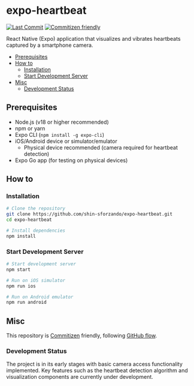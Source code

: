 # expo-heartbeat

<!-- Badges -->

[![Last Commit](https://img.shields.io/github/last-commit/shin-sforzando/expo-heartbeat)](https://github.com/shin-sforzando/expo-heartbeat/graphs/commit-activity)
[![Commitizen friendly](https://img.shields.io/badge/commitizen-friendly-brightgreen.svg)](http://commitizen.github.io/cz-cli/)

<!-- Synopsis -->

React Native (Expo) application that visualizes and vibrates heartbeats captured by a smartphone camera.

<!-- TOC -->

- [Prerequisites](#prerequisites)
- [How to](#how-to)
  - [Installation](#installation)
  - [Start Development Server](#start-development-server)
- [Misc](#misc)
  - [Development Status](#development-status)

## Prerequisites

- Node.js (v18 or higher recommended)
- npm or yarn
- Expo CLI (`npm install -g expo-cli`)
- iOS/Android device or simulator/emulator
  - Physical device recommended (camera required for heartbeat detection)
- Expo Go app (for testing on physical devices)

## How to

### Installation

```bash
# Clone the repository
git clone https://github.com/shin-sforzando/expo-heartbeat.git
cd expo-heartbeat

# Install dependencies
npm install
```

### Start Development Server

```bash
# Start development server
npm start

# Run on iOS simulator
npm run ios

# Run on Android emulator
npm run android
```

## Misc

This repository is [Commitizen](https://commitizen.github.io/cz-cli/) friendly, following [GitHub flow](https://docs.github.com/en/get-started/quickstart/github-flow).

### Development Status

The project is in its early stages with basic camera access functionality implemented. Key features such as the heartbeat detection algorithm and visualization components are currently under development.
